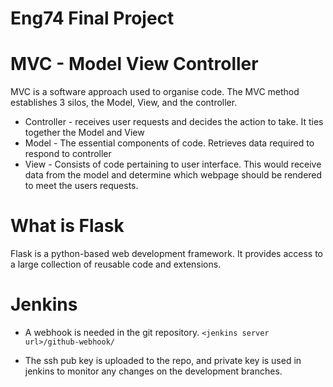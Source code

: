 # Eng74 Final Project

# MVC - Model View Controller
MVC is a software approach used to organise code. The MVC method establishes 3 silos, the Model, View, and the controller.
  * Controller - receives user requests and decides the action to take. It ties together the Model and View
  * Model - The essential components of code.
   Retrieves data required to respond to controller
  * View - Consists of code pertaining to user interface. This would receive  data from the model and determine which webpage should be rendered to meet the users requests.

# What is Flask
Flask is a python-based web development framework. It provides access to a large collection of reusable code and extensions.

# Jenkins
- A webhook is needed in the git repository.
`<jenkins server url>/github-webhook/`

- The ssh pub key is uploaded to the repo, and private key is used in jenkins to monitor any changes on the development branches.